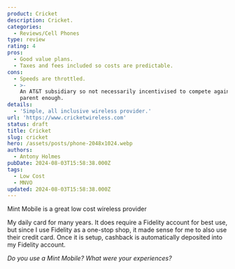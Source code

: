 ```yaml
---
product: Cricket
description: Cricket.
categories:
  - Reviews/Cell Phones
type: review
rating: 4
pros:
  - Good value plans.
  - Taxes and fees included so costs are predictable.
cons:
  - Speeds are throttled.
  - >-
    An AT&T subsidiary so not necessarily incentivised to compete against its
    parent enough.
details:
  - 'Simple, all inclusive wireless provider.'
url: 'https://www.cricketwireless.com'
status: draft
title: Cricket
slug: cricket
hero: /assets/posts/phone-2048x1024.webp
authors:
  - Antony Holmes
pubDate: 2024-08-03T15:58:38.000Z
tags:
  - Low Cost
  - MNVO
updated: 2024-08-03T15:58:38.000Z
---
```


Mint Mobile is a great low cost wireless provider

<!-- end -->

My daily card for many years. It does require a Fidelity account for best use, but since I use Fidelity as a one-stop shop, it made sense for me to also use their credit card. Once it is setup, cashback is automatically deposited into my Fidelity account.

*Do you use a Mint Mobile? What were your experiences?*
